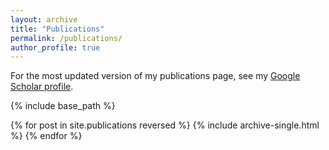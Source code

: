 ```yaml
---
layout: archive
title: "Publications"
permalink: /publications/
author_profile: true
---
```


For the most updated version of my publications page, see my [Google Scholar profile](https://scholar.google.com/citations?user=LaScvbQAAAAJ&hl=en).


{% include base_path %}

{% for post in site.publications reversed %}
  {% include archive-single.html %}
{% endfor %}
